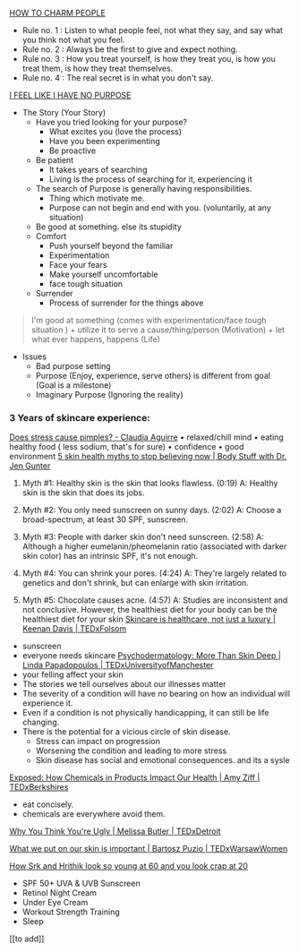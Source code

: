 
[HOW TO CHARM PEOPLE](https://www.youtube.com/watch?v=IhZyUYq3d6o)
- Rule no. 1 : Listen to what people feel, not what they say, and say what you think not what you feel.
- Rule no. 2 : Always be the first to give and expect nothing.
- Rule no. 3 : How you treat yourself, is how they treat you, is how you treat them, is how they treat themselves.
- Rule no. 4 : The real secret is in what you don't say.


[I FEEL LIKE I HAVE NO PURPOSE](https://youtu.be/LZLNwSCYmM8)
- The Story (Your Story)
	- Have you tried looking for your purpose?
		- What excites you (love the process)
		- Have you been experimenting
		- Be proactive
	- Be patient
		- It takes years of searching
		- Living is the process of searching for it, experiencing it
	- The search of Purpose is generally having responsibilities.
		- Thing which motivate me.
		- Purpose can not begin and end with you. (voluntarily, at any situation)
	- Be good at something. else its stupidity
	- Comfort
		- Push yourself beyond the familiar
		- Experimentation
		- Face your fears
		- Make yourself uncomfortable
		- face tough situation
	- Surrender
		- Process of surrender for the things above

> I'm good at something (comes with experimentation/face tough situation ) + utilize it to serve a cause/thing/person (Motivation) + let what ever happens, happens (Life)

- Issues
	- Bad purpose setting
	- Purpose (Enjoy, experience, serve others) is different from goal (Goal is a milestone)
	- Imaginary Purpose (Ignoring the reality)


### 3 Years of skincare experience:
[Does stress cause pimples? - Claudia Aguirre](https://www.youtube.com/watch?v=qz1FKi6z4Fc&pp=ygUsRG9lcyBTdHJlc3MgQ2F1c2UgUGltcGxlcyBieSBDbGF1ZGlhIEFndWlycmU%3D "Does stress cause pimples? - Claudia Aguirre")
• relaxed/chill mind
• eating healthy food ( less sodium, that's for sure)
• confidence
• good environment
[5 skin health myths to stop believing now | Body Stuff with Dr. Jen Gunter](https://www.youtube.com/watch?v=OeGpf1MyM2M&pp=ygU7NSBTa2luIEhlYWx0aCBNeXRocyB0byBTdG9wIEJlbGlldmluZyBOb3cgYnkgRHIuIEplbiBHdW50ZXI%3D "5 skin health myths to stop believing now | Body Stuff with Dr. Jen Gunter")
1. Myth #1: Healthy skin is the skin that looks flawless. (0:19)
A: Healthy skin is the skin that does its jobs.

2. Myth #2: You only need sunscreen on sunny days. (2:02)
A: Choose a broad-spectrum, at least 30 SPF, sunscreen.

3. Myth #3: People with darker skin don't need sunscreen. (2:58)
A: Although a higher eumelanin/pheomelanin ratio (associated with darker skin color) has an intrinsic SPF, it's not enough.

4. Myth #4: You can shrink your pores. (4:24)
A: They're largely related to genetics and don't shrink, but can enlarge with skin irritation.

5. Myth #5: Chocolate causes acne. (4:57)
A: Studies are inconsistent and not conclusive. However, the healthiest diet for your body can be the healthiest diet for your skin
[Skincare is healthcare, not just a luxury | Keenan Davis | TEDxFolsom](https://www.youtube.com/watch?v=ZMriBleKFSs&pp=ygU5U2tpbmNhcmUgaXMgSGVhbHRoY2FyZSwgTm90IEp1c3QgYSBMdXh1cnkgYnkgS2VlbmFuIERhdmlz "Skincare is healthcare, not just a luxury | Keenan Davis | TEDxFolsom")
- sunscreen
- everyone needs skincare
[Psychodermatology: More Than Skin Deep | Linda Papadopoulos | TEDxUniversityofManchester](https://www.youtube.com/watch?v=ELHrtqvmu6Q&pp=ygU8UHN5Y2hvZGVybWF0b2xvZ3k6IE1vcmUgVGhhbiBTa2luIERlZXAgYnkgTGluZGEgUGFwYWRvcG91bG9z "Psychodermatology: More Than Skin Deep | Linda Papadopoulos | TEDxUniversityofManchester")
- your felling affect your skin
- The stories we tell ourselves about our illnesses matter
- The severity of a condition will have no bearing on how an individual will experience it.
- Even if a condition is not physically handicapping, it can still be life changing.
- There is the potential for a vicious circle of skin disease.
	- Stress can impact on progression
	- Worsening the condition and leading to more stress
	- Skin disease has social and emotional consequences. and its a sysle


[Exposed: How Chemicals in Products Impact Our Health | Amy Ziff | TEDxBerkshires](https://www.youtube.com/watch?v=NvKDYjA13ro&pp=ygVARXhwb3NlZDogSG93IENoZW1pY2FscyBpbiBQcm9kdWN0cyBJbXBhY3QgT3VyIEhlYWx0aCBieSBBbXkgWmlmZg%3D%3D "Exposed: How Chemicals in Products Impact Our Health | Amy Ziff | TEDxBerkshires")
- eat concisely.
- chemicals are everywhere avoid them.

[Why You Think You're Ugly | Melissa Butler | TEDxDetroit](https://www.youtube.com/watch?v=imCBztvKgus&pp=ygUtV2h5IFlvdSBUaGluayBZb3XigJlyZSBVZ2x5IGJ5IE1lbGlzc2EgQnV0bGVy "Why You Think You're Ugly  | Melissa Butler | TEDxDetroit")

[What we put on our skin is important | Bartosz Puzio | TEDxWarsawWomen](https://www.youtube.com/watch?v=SE198j5-zqw&pp=ygU1V2hhdCBXZSBQdXQgb24gT3VyIFNraW4gaXMgSW1wb3J0YW50IGJ5IEJhcnRvc3ogUHV6aW8%3D "What we put on our skin is important | Bartosz Puzio | TEDxWarsawWomen")

[How Srk and Hrithik look so young at 60 and you look crap at 20](https://www.youtube.com/watch?v=6DPiJLHv_rQ)
-  SPF 50+ UVA & UVB Sunscreen
- Retinol Night Cream
- Under Eye Cream
- Workout Strength Training
- Sleep



[[to add]]